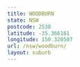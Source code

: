 ```yaml
---
title: WOODBURN
state: NSW
postcode: 2538
latitude: -35.366161
longitude: 150.320507
url: /nsw/woodburn/
layout: suburb
---
```

